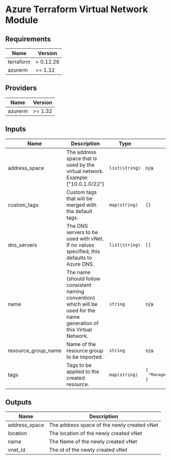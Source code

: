 # Azure Terraform Virtual Network Module

[//]: # (Do not make changes below this line)
<!-- BEGINNING OF PRE-COMMIT-TERRAFORM DOCS HOOK -->
## Requirements

| Name | Version |
|------|---------|
| terraform | > 0.12.26 |
| azurerm | >= 1.32 |

## Providers

| Name | Version |
|------|---------|
| azurerm | >= 1.32 |

## Inputs

| Name | Description | Type | Default | Required |
|------|-------------|------|---------|:--------:|
| address\_space | The address space that is used by the virtual network. Example: ["10.0.1.0/22"] | `list(string)` | n/a | yes |
| custom\_tags | Custom tags that will be merged with the default tags. | `map(string)` | `{}` | no |
| dns\_servers | The DNS servers to be used with vNet. If no values specified, this defaults to Azure DNS. | `list(string)` | `[]` | no |
| name | The name (should follow consistent naming convention) which will be used for the name generation of this Virtual Network. | `string` | n/a | yes |
| resource\_group\_name | Name of the resource group to be imported. | `string` | n/a | yes |
| tags | Tags to be applied to the created resource. | `map(string)` | <pre>{<br>  "ManagedBy": "Terraform"<br>}</pre> | no |

## Outputs

| Name | Description |
|------|-------------|
| address\_space | The address space of the newly created vNet |
| location | The location of the newly created vNet |
| name | The Name of the newly created vNet |
| vnet\_id | The id of the newly created vNet |

<!-- END OF PRE-COMMIT-TERRAFORM DOCS HOOK -->
